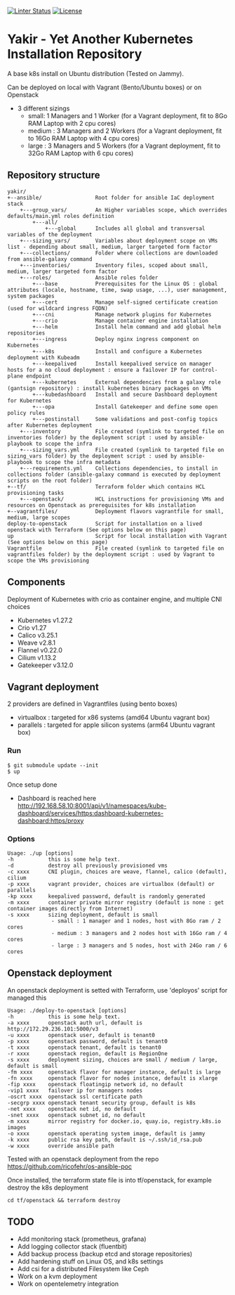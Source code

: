 [![Linter Status](https://github.com/ricofehr/yakir/workflows/Linter/badge.svg)](https://github.com/ricofehr/yakir/actions?workflow=Linter)
[![License](https://img.shields.io/badge/license-MIT-blue.svg)](https://raw.githubusercontent.com/ricofehr/yakir/main/LICENSE)

# Yakir - Yet Another Kubernetes Installation Repository

A base k8s install on Ubuntu distribution (Tested on Jammy).

Can be deployed on local with Vagrant (Bento/Ubuntu boxes) or on Openstack 
- 3 different sizings
  - small: 1 Managers and 1 Worker (for a Vagrant deployment, fit to 8Go RAM Laptop with 2 cpu cores)
  - medium : 3 Managers and 2 Workers (for a Vagrant deployment, fit to 16Go RAM Laptop with 4 cpu cores)
  - large : 3 Managers and 5 Workers (for a Vagrant deployment, fit to 32Go RAM Laptop with 6 cpu cores)

## Repository structure

```
yakir/
+--ansible/                 Root folder for ansible IaC deployment stack
    +---group_vars/         An Higher variables scope, which overrides defaults/main.yml roles definition
        +---all/
            +---global      Includes all global and transversal variables of the deployment
    +---sizing_vars/        Variables about deployment scope on VMs list - depending about small, medium, larger targeted form factor
    +---collections/        Folder where collections are downloaded from ansible-galaxy command
    +---inventories/        Inventory files, scoped about small, medium, larger targeted form factor
    +---roles/              Ansible roles folder
        +---base            Prerequisites for the Linux OS : global attributes (locale, hostname, time, swap usage, ...), user management, system packages
        +---cert            Manage self-signed certificate creation (used for wildcard ingress FQDN)
        +---cni             Manage network plugins for Kubernetes
        +---crio            Manage container engine installation
        +---helm            Install helm command and add global helm repositories
        +---ingress         Deploy nginx ingress component on Kubernetes
        +---k8s             Install and configure a Kubernetes deployment with Kubeadm
        +---keepalived      Install keepalived service on manager hosts for a no cloud deployment : ensure a failover IP for control-plane endpoint
        +---kubernetes      External dependencies from a galaxy role (gantsign repository) : install kubernetes binary packages on VMs
        +---kubedashboard   Install and secure Dashboard deployment for Kubernetes
        +---opa             Install Gatekeeper and define some open policy rules
        +---postinstall     Some validations and post-config topics after Kubernetes deployment
    +---inventory           File created (symlink to targeted file on inventories folder) by the deployment script : used by ansible-playbook to scope the infra
    +---sizing_vars.yml     File created (symlink to targeted file on sizing_vars folder) by the deployment script : used by ansible-playbook to scope the infra metadata
    +---requirements.yml    Collections dependencies, to install in collections folder (ansible-galaxy command is executed by deployment scripts on the root folder)
+--tf/                      Terraform folder which contains HCL provisioning tasks
    +---openstack/          HCL instructions for provisioning VMs and resources on Openstack as prerequisites for k8s installation
+--vagrantfiles/            Deployment flavors vagrantfile for small, medium, large scopes
deploy-to-openstack         Script for installation on a lived openstack with Terraform (See options below on this page)
up                          Script for local installation with Vagrant (See options below on this page) 
Vagrantfile                 File created (symlink to targeted file on vagrantfiles folder) by the deployment script : used by Vagrant to scope the VMs provisioning
```

## Components

Deployment of Kubernetes with crio as container engine, and multiple CNI choices
- Kubernetes v1.27.2
- Crio v1.27
- Calico v3.25.1
- Weave v2.8.1
- Flannel v0.22.0
- Cilium v1.13.2
- Gatekeeper v3.12.0

## Vagrant deployment

2 providers are defined in Vagrantfiles (using bento boxes)
- virtualbox : targeted for x86 systems (amd64 Ubuntu vagrant box)
- parallels : targeted for apple silicon systems (arm64 Ubuntu vagrant box)

### Run

```
$ git submodule update --init
$ up
```

Once setup done
- Dashboard is reached here
http://192.168.58.10:8001/api/v1/namespaces/kube-dashboard/services/https:dashboard-kubernetes-dashboard:https/proxy

### Options

```
Usage: ./up [options]
-h           this is some help text.
-d           destroy all previously provisioned vms
-c xxxx      CNI plugin, choices are weave, flannel, calico (default), cilium
-p xxxx      vagrant provider, choices are virtualbox (default) or parallels
-kp xxxx     keepalived password, default is randomly generated
-m xxxx      container private mirror registry (default is none : get container images directly from Internet)
-s xxxx      sizing deployment, default is small
              - small : 1 manager and 1 nodes, host with 8Go ram / 2 cores
              - medium : 3 managers and 2 nodes host with 16Go ram / 4 cores
              - large : 3 managers and 5 nodes, host with 24Go ram / 6 cores
```

## Openstack deployment

An openstack deployment is setted with Terraform, use 'deployos' script for managed this
```
Usage: ./deploy-to-openstack [options]
-h           this is some help text.
-a xxxx      openstack auth url, default is http://172.29.236.101:5000/v3
-u xxxx      openstack user, default is tenant0
-p xxxx      openstack password, default is tenant0
-t xxxx      openstack tenant, default is tenant0
-r xxxx      openstack region, default is RegionOne
-s xxxx      deployment sizing, choices are small / medium / large, default is small
-fm xxxx     openstack flavor for manager instance, default is large
-fn xxxx     openstack flavor for nodes instance, default is xlarge
-fip xxxx    openstack floatingip network id, no default
-vip1 xxxx   failover ip for managers nodes
-oscrt xxxx  openstack ssl certificate path
-secgrp xxxx openstack tenant security group, default is k8s
-net xxxx    openstack net id, no default
-snet xxxx   openstack subnet id, no default
-m xxxx      mirror registry for docker.io, quay.io, registry.k8s.io images
-o xxxx      openstack operating system image, default is jammy
-k xxxx      public rsa key path, default is ~/.ssh/id_rsa.pub
-w xxxx	     override ansible path
```

Tested with an openstack deployment from the repo https://github.com/ricofehr/os-ansible-poc

Once installed, the terraform state file is into tf/openstack, for example destroy the k8s deployment
```
cd tf/openstack && terraform destroy
```

## TODO

- Add monitoring stack (prometheus, grafana)
- Add logging collector stack (fluentbit)
- Add backup process (backup etcd and storage repositories)
- Add hardening stuff on Linux OS, and k8s settings
- Add csi for a distributed Filesystem like Ceph
- Work on a kvm deployment
- Work on opentelemetry integration
